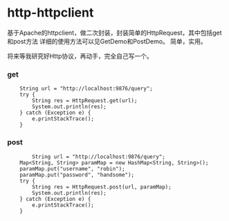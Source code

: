 # http-httpclient
基于Apache的httpclient，做二次封装，封装简单的HttpRequest，其中包括get和post方法
详细的使用方法可以见GetDemo和PostDemo。
简单，实用。

将来等我研究好Http协议，再动手，完全自己写一个。

### get
		String url = "http://localhost:9876/query";
		try {
			String res = HttpRequest.get(url);
			System.out.println(res);
		} catch (Exception e) {
			e.printStackTrace();
		}
   
### post
    		String url = "http://localhost:9876/query";
		Map<String, String> paramMap = new HashMap<String, String>();
		paramMap.put("username", "robin");
		paramMap.put("password", "handsome");
		try {
			String res = HttpRequest.post(url, paramMap);
			System.out.println(res);
		} catch (Exception e) {
			e.printStackTrace();
		}
